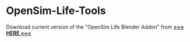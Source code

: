 # OpenSim-Life-Tools

Download current version of the "OpenSim Life Blender Addon" from <a id="raw-url" href="https://github.com/New-Media-Arts-New-Viewer-Avatar/OpenSim-Life-Tools/raw/main/OpenSim%20Life%20Blender%20Addon%202023-08-13%2019-01-44%20(DRAFT).zip"><b>&gt;&gt;&gt; HERE &lt;&lt;&lt;</b></a>
